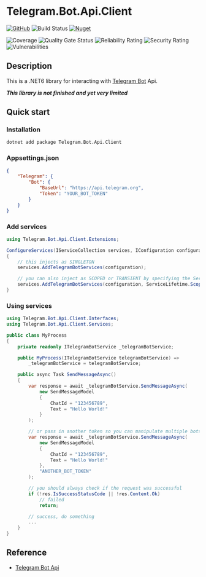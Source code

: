 # Telegram.Bot.Api.Client

[![GitHub](https://img.shields.io/github/license/ed555009/telegram-bot-api-client)](LICENSE)
![Build Status](https://dev.azure.com/edwang/github/_apis/build/status/telegram-bot-api-client?branchName=master)
[![Nuget](https://img.shields.io/nuget/v/Line.Notify.Api.Client)](https://www.nuget.org/packages/Telegram.Bot.Api.Client)

![Coverage](https://sonarcloud.io/api/project_badges/measure?project=telegram-bot-api-client&metric=coverage)
![Quality Gate Status](https://sonarcloud.io/api/project_badges/measure?project=telegram-bot-api-client&metric=alert_status)
![Reliability Rating](https://sonarcloud.io/api/project_badges/measure?project=telegram-bot-api-client&metric=reliability_rating)
![Security Rating](https://sonarcloud.io/api/project_badges/measure?project=telegram-bot-api-client&metric=security_rating)
![Vulnerabilities](https://sonarcloud.io/api/project_badges/measure?project=telegram-bot-api-client&metric=vulnerabilities)

## Description

This is a .NET6 library for interacting with [Telegram Bot](https://core.telegram.org/bots) Api.

__*This library is not finished and yet very limited*__

## Quick start

### Installation

```bash
dotnet add package Telegram.Bot.Api.Client
```

### Appsettings.json

```json
{
	"Telegram": {
		"Bot": {
			"BaseUrl": "https://api.telegram.org",
			"Token": "YOUR_BOT_TOKEN"
		}
	}
}
```

### Add services

```csharp
using Telegram.Bot.Api.Client.Extensions;

ConfigureServices(IServiceCollection services, IConfiguration configuration)
{
	// this injects as SINGLETON
	services.AddTelegramBotServices(configuration);

	// you can also inject as SCOPED or TRANSIENT by specifying the ServiceLifetime
	services.AddTelegramBotServices(configuration, ServiceLifetime.Scoped);
}
```

### Using services

```csharp
using Telegram.Bot.Api.Client.Interfaces;
using Telegram.Bot.Api.Client.Services;

public class MyProcess
{
	private readonly ITelegramBotService _telegramBotService;

	public MyProcess(ITelegramBotService telegramBotService) =>
		_telegramBotService = telegramBotService;

	public async Task SendMessageAsync()
	{
		var response = await _telegramBotService.SendMessageAsync(
			new SendMessageModel
			{
				ChatId = "123456789",
				Text = "Hello World!"
			}
		);

		// or pass in another token so you can manipulate multiple bots at the same time
		var response = await _telegramBotService.SendMessageAsync(
			new SendMessageModel
			{
				ChatId = "123456789",
				Text = "Hello World!"
			},
			"ANOTHER_BOT_TOKEN"
		);

		// you should always check if the request was successful
		if (!res.IsSuccessStatusCode || !res.Content.Ok)
			// failed
			return;

		// success, do something
		...
	}
}
```

## Reference

- [Telegram Bot Api](https://core.telegram.org/bots/api)
